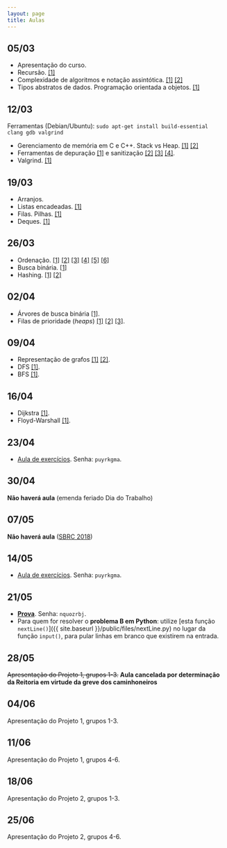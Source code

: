 ```yaml
---
layout: page
title: Aulas
---
```


## 05/03

 * Apresentação do curso.
 * Recursão. [[1]](https://ocw.mit.edu/courses/electrical-engineering-and-computer-science/6-0001-introduction-to-computer-science-and-programming-in-python-fall-2016/lecture-slides-code/MIT6_0001F16_Lec6.pdf)
 * Complexidade de algoritmos e notação assintótica. [[1]](https://ocw.mit.edu/courses/electrical-engineering-and-computer-science/6-0001-introduction-to-computer-science-and-programming-in-python-fall-2016/lecture-slides-code/MIT6_0001F16_Lec10.pdf) [[2]](https://ocw.mit.edu/courses/electrical-engineering-and-computer-science/6-0001-introduction-to-computer-science-and-programming-in-python-fall-2016/lecture-slides-code/MIT6_0001F16_Lec11.pdf)
 * Tipos abstratos de dados. Programação orientada a objetos. [[1]](http://www.cs.utexas.edu/~wcook/Drafts/2009/essay.pdf)

## 12/03

Ferramentas (Debian/Ubuntu): `sudo apt-get install build-essential clang gdb valgrind`

 * Gerenciamento de memória em C e C++. Stack vs Heap. [[1]](https://ocw.mit.edu/courses/electrical-engineering-and-computer-science/6-088-introduction-to-c-memory-management-and-c-object-oriented-programming-january-iap-2010/lecture-notes/MIT6_088IAP10_lec02.pdf) [[2]](https://cs61.seas.harvard.edu/wiki/images/e/e2/Lec11-Dynamic_memory_2.pdf#page=21)
 * Ferramentas de depuração [[1]](https://www.cs.cmu.edu/~gilpin/tutorial) e sanitização [[2]](https://clang.llvm.org/docs/MemorySanitizer.html) [[3]](https://clang.llvm.org/docs/AddressSanitizer.html) [[4]](https://clang.llvm.org/docs/LeakSanitizer.html).
 * Valgrind. [[1]](https://www.cprogramming.com/debugging/valgrind.html)

## 19/03

 * Arranjos.
 * Listas encadeadas. [[1]](http://www.cs.ukzn.ac.za/~hughm/ds/slides/19-linked-lists.pdf)
 * Filas. Pilhas. [[1]](http://www.cs.ukzn.ac.za/~hughm/ds/slides/20-stacks-queues-deques.pdf)
 * Deques. [[1]](https://www.eecs.yorku.ca/course_archive/2003-04/F/2011/2011A/DatStr_05_Deques.pdf)

## 26/03

 * Ordenação. [[1]](https://en.wikipedia.org/wiki/Mergesort) [[2]](https://en.wikipedia.org/wiki/Quicksort) [[3]](https://en.wikipedia.org/wiki/Quickselect) [[4]](https://en.wikipedia.org/wiki/Timsort) [[5]](https://en.wikipedia.org/wiki/Sorting_network) [[6]](https://codereview.stackexchange.com/q/23999)
 * Busca binária. [[1]](https://en.wikipedia.org/wiki/Binary_search_algorithm)
 * Hashing. [[1]](https://en.wikipedia.org/wiki/Hash_table) [[2]](https://www.131002.net/siphash/)

## 02/04

 * Árvores de busca binária [[1]](https://courses.cs.washington.edu/courses/cse373/06sp/handouts/lecture07.pdf).
 * Filas de prioridade (*heaps*) [[1]](https://courses.cs.washington.edu/courses/cse373/06sp/handouts/lecture10.pdf) [[2]](https://courses.cs.washington.edu/courses/cse373/06sp/handouts/lecture11.pdf) [[3]](https://www.cc.gatech.edu/~bader/COURSES/GATECH/CS6505-Spring2006/fibonacci.ppt).

## 09/04

 * Representação de grafos [[1]](https://en.wikipedia.org/wiki/Adjacency_list) [[2]](https://en.wikipedia.org/wiki/Adjacency_matrix).
 * DFS [[1]](https://en.wikipedia.org/wiki/Depth-first_search).
 * BFS [[1]](https://en.wikipedia.org/wiki/Breadth-first_search).

## 16/04

 * Dijkstra [[1]](http://web.stanford.edu/class/archive/cs/cs161/cs161.1176/Slides/Lecture11.pdf).
 * Floyd-Warshall [[1]](http://web.stanford.edu/class/archive/cs/cs161/cs161.1176/Slides/Lecture12.pdf).

## 23/04

 * [Aula de exercícios](https://www.codepit.io/#/contest/5addbef6636fa800962e7f28/view). Senha: `puyrkgma`.

## 30/04

**Não haverá aula** (emenda feriado Dia do Trabalho)

## 07/05

**Não haverá aula** ([SBRC 2018](http://www.sbrc2018.ufscar.br))

## 14/05

* [Aula de exercícios](https://www.codepit.io/#/contest/5af965ff636fa800962e88a3/view). Senha: `puyrkgma`.

## 21/05

* [**Prova**](https://www.codepit.io/#/contest/5b0285f7636fa800962e8c68/view). Senha: `nquozrbj`.
* Para quem for resolver o **problema B em Python**: utilize [esta função `nextLine()`]({{ site.baseurl }}/public/files/nextLine.py) no lugar da função `input()`, para pular linhas em branco que existirem na entrada.

## 28/05

~~Apresentação do Projeto 1, grupos 1-3.~~ **Aula cancelada por determinação da Reitoria em virtude da greve dos caminhoneiros**

## 04/06

Apresentação do Projeto 1, grupos 1-3.

## 11/06

Apresentação do Projeto 1, grupos 4-6.

## 18/06

Apresentação do Projeto 2, grupos 1-3.

## 25/06

Apresentação do Projeto 2, grupos 4-6.

